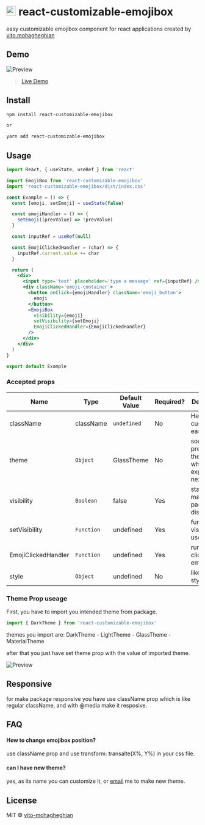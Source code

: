 # <img src="https://slackmojis.com/emojis/48486-boss-emoji/download" width="25"/> react-customizable-emojibox

easy customizable emojibox component for react applications created by [vito.mohagheghian](https://github.com/vito-mohagheghian)

## Demo

![Preview](/preview/preview.gif)

> [Live Demo](https://google/com)

## Install

```bash
npm install react-customizable-emojibox

or

yarn add react-customizable-emojibox
```

## Usage

```jsx
import React, { useState, useRef } from 'react'

import EmojiBox from 'react-customizable-emojibox'
import 'react-customizable-emojibox/dist/index.css'

const Example = () => {
  const [emoji, setEmoji] = useState(false)

  const emojiHandler = () => {
    setEmoji((prevValue) => !prevValue)
  }

  const inputRef = useRef(null)

  const EmojiClickedHandler = (char) => {
    inputRef.current.value += char
  }

  return (
    <div>
      <input type='text' placeholder='type a messege' ref={inputRef} />
      <div className='emoji-container'>
        <button onClick={emojiHandler} className='emoji_button'>
          emoji
        </button>
        <EmojiBox
          visibility={emoji}
          setVisibility={setEmoji}
          EmojiClickedHandler={EmojiClickedHandler}
        />
      </div>
    </div>
  )
}

export default Example
```

### Accepted props

| Name                | Type       | Default Value | Required? | Description                                            |
| ------------------- | ---------- | ------------- | --------- | ------------------------------------------------------ |
| className           | className  | `undefined`   | No        | Help you to customize it easily.                       |
| theme               | `Object`   | GlassTheme    | No        | some predesigned themes which I explained in next part |
| visibility          | `Boolean`  | false         | Yes       | state that manage package display                      |
| setVisibility       | `Function` | undefined     | Yes       | function of visibility useState                        |
| EmojiClickedHandler | `Function` | undefined     | Yes       | run on clicking emoji                                  |
| style               | `Object`   | undefined     | No        | like regular style                                     |

### Theme Prop useage

First, you have to import you intended theme from package.

```jsx
import { DarkTheme } from 'react-customizable-emojibox'
```

themes you import are:
DarkTheme - LightTheme - GlassTheme - MaterialTheme

after that you just have set theme prop with the value of imported theme.

![Preview](https://images2.imgbox.com/c1/3c/k1OaOAAs_o.png)

## Responsive

for make package responsive you have use className prop which is like regular className, and with @media make it resposive.

## FAQ

#### How to change emojibox position?

use className prop and use transform: transalte(X%, Y%) in your css file.

#### can I have new theme?

yes, as its name you can customize it, or [email](mailto:vito.mohagheghian@gmail.com) me to make new theme.

## License

MIT © [vito-mohagheghian](https://github.com/vito-mohagheghian)
